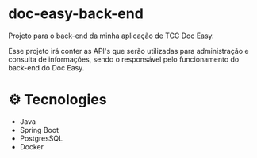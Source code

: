 # doc-easy-back-end

Projeto para o back-end da minha aplicação de TCC Doc Easy.

Esse projeto irá conter as API's que serão utilizadas para administração e consulta de informações, sendo o responsável pelo funcionamento do back-end do Doc Easy.

# ⚙ Tecnologies

- Java
- Spring Boot
- PostgresSQL
- Docker
